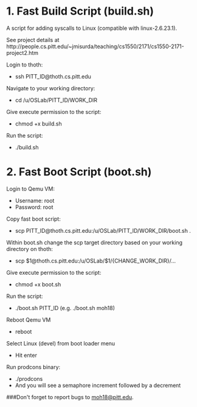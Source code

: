 # 1. Fast Build Script (build.sh)
<p>A script for adding syscalls to Linux (compatible with linux-2.6.23.1).</p>
<p>See project details at http://people.cs.pitt.edu/~jmisurda/teaching/cs1550/2171/cs1550-2171-project2.htm</p>
<p>Login to thoth:</p>
<ul>
  <li>ssh PITT_ID@thoth.cs.pitt.edu</li>
</ul>
<p>Navigate to your working directory:</p>
<ul>
  <li>cd /u/OSLab/PITT_ID/WORK_DIR</li>
</ul>
<p>Give execute permission to the script:</p>
<ul>
  <li>chmod +x build.sh</li>
</ul>
<p>Run the script:</p>
<ul>
  <li>./build.sh</li>
</ul>



# 2. Fast Boot Script (boot.sh)
<p>Login to Qemu VM:</p>
<ul>
  <li>Username: root</li>
  <li>Password: root</li>
</ul>
<p>Copy fast boot script:</p>
<ul>
  <li>scp PITT_ID@thoth.cs.pitt.edu:/u/OSLab/PITT_ID/WORK_DIR/boot.sh .</li>
</ul>
<p>Within boot.sh change the scp target directory based on your working directory on thoth:</p>
<ul>
  <li>scp $1@thoth.cs.pitt.edu:/u/OSLab/$1/{CHANGE_WORK_DIR}/...</li>
</ul>
<p>Give execute permission to the script:</p>
<ul>
  <li>chmod +x boot.sh</li>
</ul>
<p>Run the script:</p>
<ul>
  <li>./boot.sh PITT_ID (e.g. ./boot.sh moh18)</li>
</ul>
<p>Reboot Qemu VM</p>
<ul>
  <li>reboot</li>
</ul>
<p>Select Linux (devel) from boot loader menu</p>
<ul>
  <li>Hit enter</li>
</ul>
<p>Run prodcons binary:</p>

<ul>
  <li>./prodcons</li>
  <li>And you will see a semaphore increment followed by a decrement</li>
</ul>


###Don't forget to report bugs to moh18@pitt.edu.
